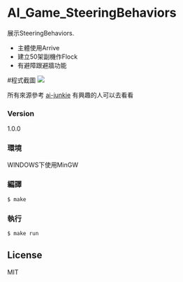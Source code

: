 # AI_Game_SteeringBehaviors 

展示SteeringBehaviors.

  - 主體使用Arrive
  - 建立50架副機作Flock
  - 有避障跟避牆功能

#程式截圖
![]( "截圖")

所有來源參考 [ai-junkie] 有興趣的人可以去看看

### Version
1.0.0

### 環境

WINDOWS下使用MinGW

### 編譯

```sh
$ make
```
### 執行

```sh
$ make run
```
License
----
MIT

[ai-junkie]:http://www.ai-junkie.com/